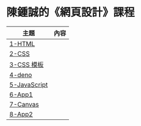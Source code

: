 # 陳鍾誠的《網頁設計》課程

主題                | 內容
--------------------|--------------------------------------------
[1-HTML](code/01-html)  | 
[2-CSS](code/02-css)  | 
[3-CSS 模板](code/03-template)  | 
[4-deno](code/04-deno)  | 
[5-JavaScript](code/05-js)  | 
[6-App1](code/06-app1)  | 
[7-Canvas](code/07-canvas)  | 
[8-App2](code/07-app2)  | 

